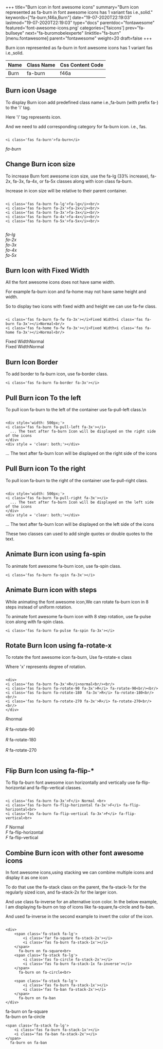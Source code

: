 +++
title="Burn icon in font awesome icons"
summary="Burn icon represented as fa-burn in font awesome icons has 1 variant fas i.e.,solid."
keywords=["fa-burn,f46a,Burn"]
date="19-07-2020T22:19:03"
lastmod="19-07-2020T22:19:03"
type="docs"
parentdoc="fontawesome"
featured='font-awesome-icons.png'
categories=['faicons']
prev="fa-bullseye"
next="fa-buromobelexperte"
linktitle="fa-burn"
[menu.fontawesome]
parent="fontawesome"
weight=20
draft=false
+++


Burn icon represented as fa-burn in font awesome icons has 1 variant fas i.e.,solid.

<div class='table-responsive'><table class='table'><thead><tr><th>Name</th><th>Class Name</th><th>Css Content Code</th></tr></thead><tbody><tr><td>Burn</td><td>fa-burn</td><td>f46a</td></tr></tbody></table></div>



## Burn icon Usage

To display Burn icon add predefined class name i.e.,fa-burn (with prefix fa-) to the 'i' tag.

Here 'i' tag represents icon.

And we need to add corresponding category for fa-burn icon. i.e., fas.


```

<i class='fas fa-burn'>fa-burn</i>
```

<i class='fas fa-burn'>fa-burn</i>




## Change Burn icon size
To increase Burn font awesome icon size, use the fa-lg (33% increase), fa-2x, fa-3x, fa-4x, or fa-5x classes along with icon class fa-burn.

Increase in icon size will be relative to their parent container. 

```

<i class='fas fa-burn fa-lg'>fa-lg</i><br/>
<i class='fas fa-burn fa-2x'>fa-2x</i><br/>
<i class='fas fa-burn fa-3x'>fa-3x</i><br/>
<i class='fas fa-burn fa-4x'>fa-4x</i><br/>
<i class='fas fa-burn fa-5x'>fa-5x</i><br/>
            
```

<i class='fas fa-burn fa-lg'>fa-lg</i><br/>
<i class='fas fa-burn fa-2x'>fa-2x</i><br/>
<i class='fas fa-burn fa-3x'>fa-3x</i><br/>
<i class='fas fa-burn fa-4x'>fa-4x</i><br/>
<i class='fas fa-burn fa-5x'>fa-5x</i><br/>
            



## Burn Icon with Fixed Width 

All the font awesome icons does not have same width.

For example fa-burn icon and fa-home may not have same height and width.

So to display two icons with fixed width and height we can use fa-fw class.


```

<i class='fas fa-burn fa-fw fa-3x'></i>Fixed Width<i class='fas fa-burn fa-3x'></i>Normal<br/>
<i class='fas fa-home fa-fw fa-3x'></i>Fixed Width<i class='fas fa-home fa-3x'></i>Normal<br/>
```

<i class='fas fa-burn fa-fw fa-3x'></i>Fixed Width<i class='fas fa-burn fa-3x'></i>Normal<br/>
<i class='fas fa-home fa-fw fa-3x'></i>Fixed Width<i class='fas fa-home fa-3x'></i>Normal<br/>



## Burn Icon Border 

To add border to fa-burn icon, use fa-border class.


```
<i class='fas fa-burn fa-border fa-3x'></i>

```
<i class='fas fa-burn fa-border fa-3x'></i>





## Pull Burn icon To the left

To pull icon fa-burn to the left of the container use fa-pull-left class.\n

```

<div style='width: 500px;'>
<i class='fas fa-burn fa-pull-left fa-3x'></i>
  ... The text after fa-burn Icon will be displayed on the right side of the icons
</div>
<div style = 'clear: both;'></div>
```

<div style='width: 500px;'>
<i class='fas fa-burn fa-pull-left fa-3x'></i>
  ... The text after fa-burn Icon will be displayed on the right side of the icons
</div>
<div style = 'clear: both;'></div>




## Pull Burn icon To the right
To pull icon fa-burn to the right of the container use fa-pull-right class.

```

<div style='width: 500px;'>
<i class='fas fa-burn fa-pull-right fa-3x'></i>
  ... The text after fa-burn Icon will be displayed on the left side of the icons
</div>
<div style = 'clear: both;'></div>
```

<div style='width: 500px;'>
<i class='fas fa-burn fa-pull-right fa-3x'></i>
  ... The text after fa-burn Icon will be displayed on the left side of the icons
</div>
<div style = 'clear: both;'></div>

These two classes can used to add single quotes or double quotes to the text.


## Animate Burn icon using fa-spin
To animate font awesome fa-burn icon, use fa-spin class.

```
<i class='fas fa-burn fa-spin fa-3x'></i>
```
<i class='fas fa-burn fa-spin fa-3x'></i>




## Animate Burn icon with steps
While animating the font awesome icon,We can rotate fa-burn icon in 8 steps instead of uniform rotation.

To animate font awesome fa-burn icon with 8 step rotation, use fa-pulse icon along with fa-spin class.


```
<i class='fas fa-burn fa-pulse fa-spin fa-3x'></i>

```
<i class='fas fa-burn fa-pulse fa-spin fa-3x'></i>





## Rotate Burn Icon using fa-rotate-x
To rotate the font awesome icon fa-burn, Use fa-rotate-x class

Where 'x' represents degree of rotation.


```

<div>
<i class='fas fa-burn fa-3x'>R</i>normal<br/><br/>
<i class='fas fa-burn fa-rotate-90 fa-3x'>R</i> fa-rotate-90<br/><br/> 
<i class='fas fa-burn fa-rotate-180  fa-3x'>R</i> fa-rotate-180<br/><br/> 
<i class='fas fa-burn fa-rotate-270 fa-3x'>R</i> fa-rotate-270<br/><br/>
</div>
```

<div>
<i class='fas fa-burn fa-3x'>R</i>normal<br/><br/>
<i class='fas fa-burn fa-rotate-90 fa-3x'>R</i> fa-rotate-90<br/><br/> 
<i class='fas fa-burn fa-rotate-180  fa-3x'>R</i> fa-rotate-180<br/><br/> 
<i class='fas fa-burn fa-rotate-270 fa-3x'>R</i> fa-rotate-270<br/><br/>
</div>




## Flip Burn Icon using fa-flip-*
To flip fa-burn font awesome icon horizontally and vertically use fa-flip-horizontal and fa-flip-vertical classes. 

```

<i class='fas fa-burn fa-3x'>F</i> Normal <br>
<i class='fas fa-burn fa-flip-horizontal fa-3x'>F</i> fa-flip-horizontal<br>
<i class='fas fa-burn fa-flip-vertical fa-3x'>F</i> fa-flip-vertical<br>
```

<i class='fas fa-burn fa-3x'>F</i> Normal <br>
<i class='fas fa-burn fa-flip-horizontal fa-3x'>F</i> fa-flip-horizontal<br>
<i class='fas fa-burn fa-flip-vertical fa-3x'>F</i> fa-flip-vertical<br>




## Combine Burn icon with other font awesome icons
In font awesome icons,using stacking we can combine multiple icons and display it as one icon 

To do that use the fa-stack class on the parent, the fa-stack-1x for the regularly sized icon, and fa-stack-2x for the larger icon.

And use class fa-inverse for an alternative icon color. 
In the below example, I am displaying fa-burn on top of icons like fa-square,fa-circle and fa-ban.

And used fa-inverse in the second example to invert the color of the icon.

```

<div>
    <span class='fa-stack fa-lg'>
        <i class='far fa-square fa-stack-2x'></i>
        <i class='fas fa-burn fa-stack-1x'></i>
    </span>
      fa-burn on fa-square<br>
    <span class='fa-stack fa-lg'>
        <i class='fas fa-circle fa-stack-2x'></i>
        <i class='fas fa-burn fa-stack-1x fa-inverse'></i>
    </span>
      fa-burn on fa-circle<br>

    <span class='fa-stack fa-lg'>
        <i class='fas fa-burn fa-stack-1x'></i>
        <i class='fas fa-ban fa-stack-2x'></i>
    </span>
      fa-burn on fa-ban
</div>
```

<div>
    <span class='fa-stack fa-lg'>
        <i class='far fa-square fa-stack-2x'></i>
        <i class='fas fa-burn fa-stack-1x'></i>
    </span>
      fa-burn on fa-square<br>
    <span class='fa-stack fa-lg'>
        <i class='fas fa-circle fa-stack-2x'></i>
        <i class='fas fa-burn fa-stack-1x fa-inverse'></i>
    </span>
      fa-burn on fa-circle<br>

    <span class='fa-stack fa-lg'>
        <i class='fas fa-burn fa-stack-1x'></i>
        <i class='fas fa-ban fa-stack-2x'></i>
    </span>
      fa-burn on fa-ban
</div>






